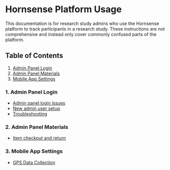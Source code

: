 # Hornsense Platform Usage 
This documentation is for research study admins who use the Hornsense platform
to track participants in a research study. These instructions are not comprehensive
and instead only cover commonly confused parts of the platform.

## Table of Contents
1. [Admin Panel Login](#1-admin-panel-login)
2. [Admin Panel Materials](#2-admin-panel-materials)
3. [Mobile App Settings](#3-mobile-app-settings)

### 1. Admin Panel Login
- [Admin panel login issues](login/admin-panel-login-trouble.md)
- [New admin user setup](login/new-admin-panel-user-setup.md)
- [Troubleshooting](login/troubleshooting.md)

### 2. Admin Panel Materials
- [Item checkout and return](study-materials/item-checkout_and_return.md)

### 3. Mobile App Settings
- [GPS Data Collection](mobile-app/gps-data-collection.md)
